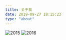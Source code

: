 ```yaml
---
title: 关于我
date: 2019-09-27 18:15:23
type: "about"
---
```

![2015](/images/2015.jpeg)
![2016](/images/2016.jpeg)

